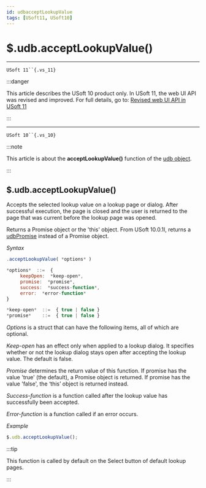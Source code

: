 ```yaml
---
id: udbacceptLookupValue
tags: [USoft11, USoft10]
---
```

# $.udb.acceptLookupValue()



----

`USoft 11``{.vs_11}`


:::danger

This article describes the USoft 10 product only.
In USoft 11, the web UI API was revised and improved. For full details, go to:
[Revised web UI API in USoft 11](/Web_and_app_UIs/UDB_udb/Revised_web_UI_API_in_USoft_11.md)

:::

----

`USoft 10``{.vs_10}`


:::note

This article is about the **acceptLookupValue()** function of the [udb object](/Web_and_app_UIs/UDB_udb).

:::

## **$.udb.acceptLookupValue()**

Accepts the selected lookup value on a lookup page or dialog. After successful execution, the page is closed and the user is returned to the page that was current before the lookup page was opened.

Returns a Promise object or the 'this' object. From USoft 10.0.1I, returns a [udbPromise](/Web_and_app_UIs/JavaScript/Promises_for_asynchronous_Javascript.md) instead of a Promise object.

*Syntax*

```js
.acceptLookupValue( *options* )

*options*  ::=  {
     keepOpen:  *keep-open*,
     promise:  *promise*,
     success:  *success-function*,
     error:  *error-function*
}

*keep-open*  ::=  { true | false }
*promise*    ::=  { true | false }
```

*Options* is a struct that can have the following items, all of which are optional.

*Keep-open* has an effect only when applied to a lookup dialog. It specifies whether or not the lookup dialog stays open after accepting the lookup value. The default is false.

*Promise* determines the return value of this function. If promise has the value 'true' (the default), a Promise object is returned. If promise has the value 'false', the ‘this’ object is returned instead.

*Success-function* is a function called after the lookup value has successfully been accepted.

*Error-function* is a function called if an error occurs.

*Example*

```js
$.udb.acceptLookupValue();
```


:::tip

This function is called by default on the Select button of default lookup pages.

:::

 